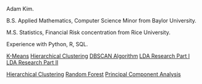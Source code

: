 Adam Kim.

B.S. Applied Mathematics, Computer Science Minor from Baylor University.

M.S. Statistics, Financial Risk concentration from Rice University.

Experience with Python, R, SQL.

[K-Means](kmeans.html)
[Hierarchical Clustering](hclustering_python.html)
[DBSCAN Algorithm](dbscan.html)
[LDA Research Part I](lda_part1.html)
[LDA Research Part II](lda_part2.html)

[Hierarchical Clustering](hclustering_R.html)
[Random Forest](credit_card_def_R.html)
[Principal Component Analysis](pca.html)

